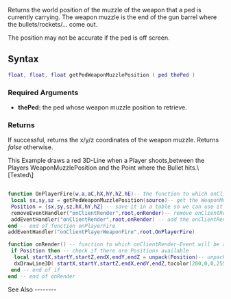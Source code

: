 Returns the world position of the muzzle of the weapon that a ped is currently carrying. The weapon muzzle is the end of the gun barrel where the bullets/rockets/... come out.

The position may not be accurate if the ped is off screen.

Syntax
------

``` lua
float, float, float getPedWeaponMuzzlePosition ( ped thePed )
```

### Required Arguments

-   **thePed:** the ped whose weapon muzzle position to retrieve.

### Returns

If successful, returns the x/y/z coordinates of the weapon muzzle. Returns *false* otherwise.

<section name="Client" class="client" show="true">
This Example draws a red 3D-Line when a Player shoots,between the Players WeaponMuzzlePosition and the Point where the Bullet hits.\[Tested\]

``` lua
    
function OnPlayerFire(w,a,aC,hX,hY,hZ,hE)-- the function to which onClientPlayerFire is attached, contains the Paramteres for the the Bullet hit Position
 local sx,sy,sz = getPedWeaponMuzzlePosition(source)-- get the WeaponMuzzlePosition of the Player who shot
 Position = {sx,sy,sz,hX,hY,hZ} -- save it in a table so we can use it later in 'onClientRender'function
 removeEventHandler("onClientRender",root,onRender)-- remove onClientRender-Event from function onRender  to not have multiple add for same function
 addEventHandler("onClientRender",root,onRender) -- add the onClientRender-Event to the function onRender
end -- end of function onPlayerFire
addEventHandler("onClientPlayerWeaponFire",root,OnPlayerFire)

function onRender() -- function to which onClientRender-Event will be attached.
 if Position then -- check if there are Positions available
  local startX,startY,startZ,endX,endY,endZ = unpack(Position)-- unpack the Position table
  dxDrawLine3D( startX,startY,startZ,endX,endY,endZ,tocolor(200,0,0,255),3) -- draws the 3D line between start-Position and end-Position
 end -- end of if
end -- end of onRender
```

</section>
See Also
--------
